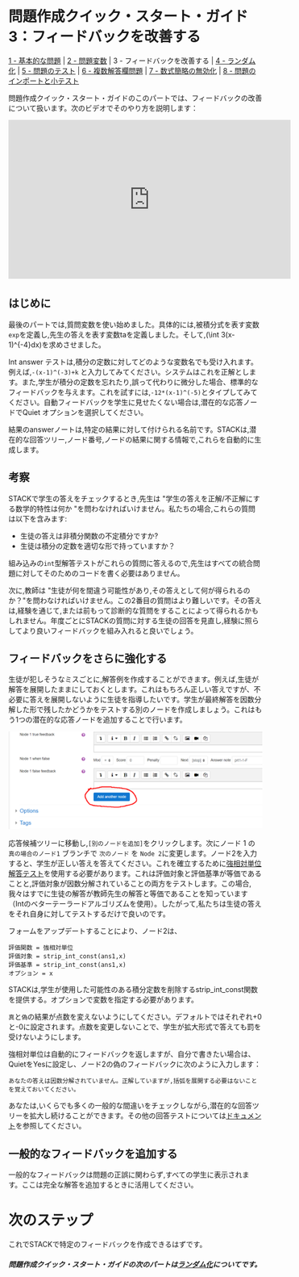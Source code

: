 # 問題作成クイック・スタート・ガイド 3：フィードバックを改善する

[1 - 基本的な問題](Authoring_quick_start_1.md) | [2 - 問題変数](Authoring_quick_start_2.md) | 3 - フィードバックを改善する | [4 - ランダム化](Authoring_quick_start_4.md) | [5 - 問題のテスト](Authoring_quick_start_5.md) | [6 - 複数解答欄問題](Authoring_quick_start_6.md) | [7 - 数式簡略の無効化](Authoring_quick_start_7.md) | [8 - 問題のインポートと小テスト](Authoring_quick_start_8.md)



問題作成クイック・スタート・ガイドのこのパートでは、フィードバックの改善について扱います。次のビデオでそのやり方を説明します：

<iframe width="560" height="315" src="https://www.youtube.com/embed/l6QAMmUA5Pk" frameborder="0" allowfullscreen></iframe>

## はじめに
最後のパートでは,質問変数を使い始めました。具体的には,被積分式を表す変数`exp`を定義し,先生の答えを表す変数taを定義しました。そして,\(\int 3(x-1)^{-4}dx\)を求めさせました。

Int answer テストは,積分の定数に対してどのような変数名でも受け入れます。例えば,`-(x-1)^(-3)+k` と入力してみてください。システムはこれを正解とします。また,学生が積分の定数を忘れたり,誤って代わりに微分した場合、標準的なフィードバックを与えます。これを試すには,`-12*(x-1)^(-5)`とタイプしてみてください。自動フィードバックを学生に見せたくない場合は,潜在的な応答ノードでQuiet オプションを選択してください。

結果のanswerノートは,特定の結果に対して付けられる名前です。STACKは,潜在的な回答ツリー,ノード番号,ノードの結果に関する情報で,これらを自動的に生成します。

## 考察
STACKで学生の答えをチェックするとき,先生は "学生の答えを正解/不正解にする数学的特性は何か "を問わなければいけません。私たちの場合,これらの質問は以下を含みます:

- 生徒の答えは非積分関数の不定積分ですか?
- 生徒は積分の定数を適切な形で持っていますか？

組み込みの`int`型解答テストがこれらの質問に答えるので,先生はすべての統合問題に対してそのためのコードを書く必要はありません。

次に,教師は "生徒が何を間違う可能性があり,その答えとして何が得られるのか？"を問わなければいけません。この2番目の質問はより難しいです。その答えは,経験を通じて,または前もって診断的な質問をすることによって得られるかもしれません。年度ごとにSTACKの質問に対する生徒の回答を見直し,経験に照らしてより良いフィードバックを組み入れると良いでしょう。

## フィードバックをさらに強化する

生徒が犯しそうなミスごとに,解答例を作成することができます。例えば,生徒が解答を展開したままにしておくとします。これはもちろん正しい答えですが、不必要に答えを展開しないように生徒を指導したいです。学生が最終解答を因数分解した形で残したかどうかをテストする別のノードを作成しましょう。これはもう1つの潜在的な応答ノードを追加することで行います。

![Adding a new node](../../content/add_new_node.png)

応答候補ツリーに移動し,`[別のノードを追加]`をクリックします。次にノード 1 の `真の場合のノード1` ブランチで `次のノード` を `Node 2`に変更します。ノード2を入力すると、学生が正しい答えを答えてください。これを確立するために[強相対単位解答テスト](/Authoring/Answer_Tests/index.md)を使用する必要があります。これは評価対象と評価基準が等価であることと,評価対象が因数分解されていることの両方をテストします。この場合,我々はすでに生徒の解答が教師先生の解答と等価であることを知っています（Intのベターテーラードアルゴリズムを使用）。したがって,私たちは生徒の答えをそれ自身に対してテストするだけで良いのです。

フォームをアップデートすることにより、ノード2は、
```
評価関数 = 強相対単位
評価対象 = strip_int_const(ans1,x)
評価基準 = strip_int_const(ans1,x)
オプション = x
```
STACKは,学生が使用した可能性のある積分定数を削除するstrip_int_const関数を提供する。オプションで変数を指定する必要があります。

`真`と`偽`の結果が点数を変えないようにしてください。デフォルトではそれぞれ+0と-0に設定されます。点数を変更しないことで、学生が拡大形式で答えても罰を受けないようにします。

強相対単位は自動的にフィードバックを返しますが、自分で書きたい場合は、QuietをYesに設定し、ノード2の偽のフィードバックに次のように入力します：

```
あなたの答えは因数分解されていません。正解していますが,括弧を展開する必要はないことを覚えておいてください。
```
あなたは,いくらでも多くの一般的な間違いをチェックしながら,潜在的な回答ツリーを拡大し続けることができます。その他の回答テストについては[ドキュメント](/Authoring/Answer_Tests/index.md)を参照してください。

## 一般的なフィードバックを追加する

一般的なフィードバックは問題の正誤に関わらず,すべての学生に表示されます。ここは完全な解答を追加するときに活用してください。

# 次のステップ

これでSTACKで特定のフィードバックを作成できるはずです。

##### 問題作成クイック・スタート・ガイドの次のパートは[ランダム化](Authoring_quick_start_4.md)についてです。